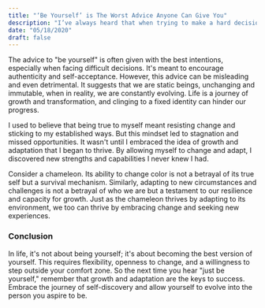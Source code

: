 ```yaml
---
title: "‘Be Yourself’ is The Worst Advice Anyone Can Give You"
description: "I’ve always heard that when trying to make a hard decision in life, especially from people that I love, they couldn’t be more wrong."
date: "05/18/2020"
draft: false
---
```


The advice to "be yourself" is often given with the best intentions, especially when facing difficult decisions. It's meant to encourage authenticity and self-acceptance. However, this advice can be misleading and even detrimental. It suggests that we are static beings, unchanging and immutable, when in reality, we are constantly evolving. Life is a journey of growth and transformation, and clinging to a fixed identity can hinder our progress.

I used to believe that being true to myself meant resisting change and sticking to my established ways. But this mindset led to stagnation and missed opportunities. It wasn't until I embraced the idea of growth and adaptation that I began to thrive. By allowing myself to change and adapt, I discovered new strengths and capabilities I never knew I had.

Consider a chameleon. Its ability to change color is not a betrayal of its true self but a survival mechanism. Similarly, adapting to new circumstances and challenges is not a betrayal of who we are but a testament to our resilience and capacity for growth. Just as the chameleon thrives by adapting to its environment, we too can thrive by embracing change and seeking new experiences.

### Conclusion

In life, it's not about being yourself; it's about becoming the best version of yourself. This requires flexibility, openness to change, and a willingness to step outside your comfort zone. So the next time you hear "just be yourself," remember that growth and adaptation are the keys to success. Embrace the journey of self-discovery and allow yourself to evolve into the person you aspire to be.